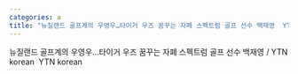 ```yaml
---
categories: a
title: "뉴질랜드 골프계의 우영우…타이거 우즈 꿈꾸는 자폐 스펙트럼 골프 선수 백재영  YTN korean  YTN korean"
---
```

뉴질랜드 골프계의 우영우…타이거 우즈 꿈꾸는 자폐 스펙트럼 골프 선수 백재영 / YTN korean&nbsp;&nbsp;YTN korean